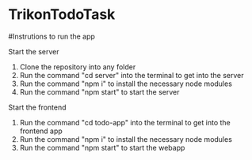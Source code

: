 # TrikonTodoTask

#Instrutions to run the app

Start the server
1. Clone the repository into any folder
2. Run the command "cd server" into the terminal to get into the server
3. Run the command "npm i" to install the necessary node modules
4. Run the command "npm start" to start the server

Start the frontend
1. Run the command "cd todo-app" into the terminal to get into the frontend app
2. Run the command "npm i" to install the necessary node modules
3. Run the command "npm start" to start the webapp


